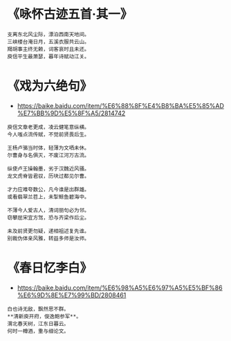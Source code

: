 
# 《咏怀古迹五首·其一》

```
支离东北风尘际，漂泊西南天地间。
三峡楼台淹日月，五溪衣服共云山。
羯胡事主终无赖，词客哀时且未还。
庾信平生最萧瑟，暮年诗赋动江关。
```

# 《戏为六绝句》
- https://baike.baidu.com/item/%E6%88%8F%E4%B8%BA%E5%85%AD%E7%BB%9D%E5%8F%A5/2814742

```
庾信文章老更成，凌云健笔意纵横。
今人嗤点流传赋，不觉前贤畏后生。

王杨卢骆当时体，轻薄为文哂未休。
尔曹身与名俱灭，不废江河万古流。

纵使卢王操翰墨，劣于汉魏近风骚。
龙文虎脊皆君驭，历块过都见尔曹。

才力应难夸数公，凡今谁是出群雄。
或看翡翠兰苕上，未掣鲸鱼碧海中。

不薄今人爱古人，清词丽句必为邻。
窃攀屈宋宜方驾，恐与齐梁作后尘。

未及前贤更勿疑，递相祖述复先谁。
别裁伪体亲风雅，转益多师是汝师。
```

# 《春日忆李白》
- https://baike.baidu.com/item/%E6%98%A5%E6%97%A5%E5%BF%86%E6%9D%8E%E7%99%BD/2808461

```
白也诗无敌，飘然思不群。
**清新庾开府，俊逸鲍参军**。
渭北春天树，江东日暮云。
何时一樽酒，重与细论文。
```
